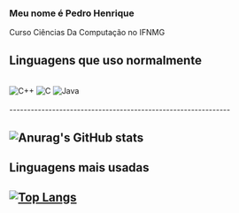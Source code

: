 ### Meu nome é Pedro Henrique 
Curso Ciências Da Computação no IFNMG

Linguagens que uso normalmente
-------------------------------
<div style="display: inline_block"><br/>
<img aling="center" alt="C++" src="https://img.shields.io/badge/C%2B%2B-00599C?style=for-the-badge&logo=c%2B%2B&logoColor=white">
<img aling="center" alt="C" src="https://img.shields.io/badge/C-00599C?style=for-the-badge&logo=c&logoColor=white">
<img aling="center" alt="Java" src="https://img.shields.io/badge/Java-ED8B00?style=for-the-badge&logo=openjdk&logoColor=white">
</div><br/>
--------------------------------------------------------------

![Anurag's GitHub stats](https://github-readme-stats.vercel.app/api?username=PedroHenriqueBRO&show_icons=true&theme=cobalt)
--------
Linguagens mais usadas
--------
[![Top Langs](https://github-readme-stats.vercel.app/api/top-langs/?username=PedroHenriqueBRO&layout=compact)]()
--------
